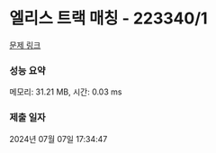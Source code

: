 # 엘리스 트랙 매칭 - 223340/1 

[문제 링크](https://level.goorm.io/exam/223340/%EC%97%98%EB%A6%AC%EC%8A%A4-%ED%8A%B8%EB%9E%99-%EB%A7%A4%EC%B9%AD/quiz/1) 

### 성능 요약

메모리: 31.21 MB, 시간: 0.03 ms

### 제출 일자

2024년 07월 07일 17:34:47

